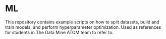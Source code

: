 # ML

This repository contains example scripts on how to split datasets, build and train models, and perform hyperparameter optimization. Used as references for students in The Data Mine ATOM team to refer to. 
